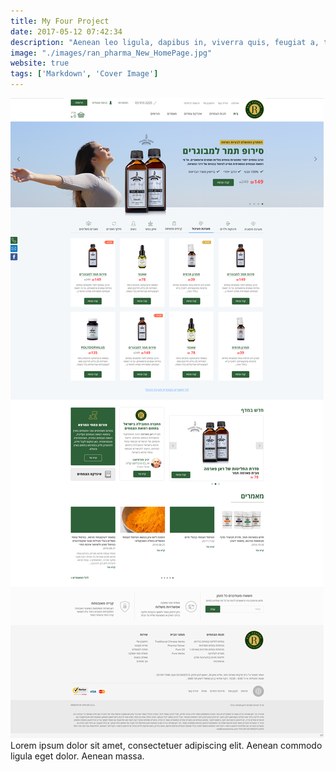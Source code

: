 ```yaml
---
title: My Four Project
date: 2017-05-12 07:42:34
description: "Aenean leo ligula, dapibus in, viverra quis, feugiat a, tellus. Phasellus viverra nulla ut metus varius laoreet."
image: "./images/ran_pharma_New_HomePage.jpg"
website: true
tags: ['Markdown', 'Cover Image']
---
```


<img src="./images/ran_pharma_New_HomePage.jpg">
Lorem ipsum dolor sit amet, consectetuer adipiscing elit. Aenean commodo ligula eget dolor. Aenean massa.
